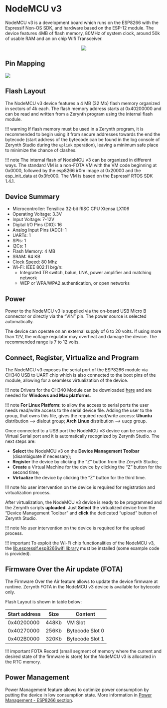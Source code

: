 # NodeMCU v3

NodeMCU v3 is a development board which runs on the ESP8266 with the Espressif Non-OS SDK, and hardware based on the ESP-12 module. The device features 4MB of flash memory, 80MHz of system clock, around 50k of usable RAM and an on chip Wifi Transceiver.

<p style="text-align:center;"><img src="img/nodemcu3.jpg"></p>

## Pin Mapping

![](img/nodemcu3_comm.jpg)

## Flash Layout

The NodeMCU v3 device features a 4 MB (32 Mb) flash memory organized in sectors of 4k each. The flash memory address starts at 0x40200000 and can be read and written from a Zerynth program using the internal flash module.

!!! warning
	If flash memory must be used in a Zerynth program, it is recommended to begin using it from secure addresses towards the end the bytecode (start address of the bytecode can be found in the log console of Zerynth Studio during the ```uplink``` operation), leaving a minimum safe place to minimize the chance of clashes.

!!! note
	The internal flash of NodeMCU v3 can be organized in different ways. The standard VM is a non-FOTA VM with the VM code beginning at 0x0000, followed by the esp8266 ir0m image at 0x20000 and the esp_init_data at 0x3fc000. The VM is based on the Espressif RTOS SDK 1.4.1.

## Device Summary


* Microcontroller: Tensilica 32-bit RISC CPU Xtensa LX106
* Operating Voltage: 3.3V
* Input Voltage: 7-12V
* Digital I/O Pins (DIO): 16
* Analog Input Pins (ADC): 1
* UARTs: 1
* SPIs: 1
* I2Cs: 1
* Flash Memory: 4 MB
* SRAM: 64 KB
* Clock Speed: 80 Mhz
* Wi-Fi: IEEE 802.11 b/g/n:
    * Integrated TR switch, balun, LNA, power amplifier and matching network
    * WEP or WPA/WPA2 authentication, or open networks

## Power

Power to the NodeMCU v3 is supplied via the on-board USB Micro B connector or directly via the “VIN” pin. The power source is selected automatically.

The device can operate on an external supply of 6 to 20 volts. If using more than 12V, the voltage regulator may overheat and damage the device. The recommended range is 7 to 12 volts.

## Connect, Register, Virtualize and Program

The NodeMCU v3 exposes the serial port of the ESP8266 module via CH340 USB to UART chip which is also connected to the boot pins of the module, allowing for a seamless virtualization of the device.

!!! note
	Drivers for the CH340 Module can be downloaded [here](https://wiki.wemos.cc/downloads) and are needed for **Windows and Mac platforms**.

!!! note
	**For Linux Platform**: to allow the access to serial ports the user needs read/write access to the serial device file. Adding the user to the group, that owns this file, gives the required read/write access: **Ubuntu** distribution –> dialout group; **Arch Linux** distribution –> uucp group.

Once connected to a USB port the NodeMCU v3 device can be seen as a Virtual Serial port and it is automatically recognized by Zerynth Studio. The next steps are:

* **Select** the NodeMCU v3 on the **Device Management Toolbar** (disambiguate if necessary);
* **Register** the device by clicking the “Z” button from the Zerynth Studio;
* **Create** a Virtual Machine for the device by clicking the “Z” button for the second time;
* **Virtualize** the device by clicking the “Z” button for the third time.

!!! note
	No user intervention on the device is required for registration and virtualization process.

After virtualization, the NodeMCU v3 device is ready to be programmed and the  Zerynth scripts **uploaded**. Just **Select** the virtualized device from the “Device Management Toolbar” and **click** the dedicated “upload” button of Zerynth Studio.

!!! note
	No user intervention on the device is required for the upload process.

!!! important
    To exploit the Wi-Fi chip functionalities of the NodeMCU v3, the [lib.espressif.esp8266wifi library](/latest/reference/libs/espressif/esp8266wifi/docs/) must be installed (some example code is provided).

## Firmware Over the Air update (FOTA)

The Firmware Over the Air feature allows to update the device firmware at runtime. Zerynth FOTA in the NodeMCU v3 device is available for bytecode only.

Flash Layout is shown in table below:

| Start address | Size  | Content         |
|---------------|-------|-----------------|
| 0x40200000    | 448Kb | VM Slot         |
| 0x40270000    | 256Kb | Bytecode Slot 0 |
| 0x402B0000    | 320Kb | Bytecode Slot 1 |

!!! important
    FOTA Record (small segment of memory where the current and desired state of the firmware is store) for the NodeMCU v3 is allocated in the RTC memory.

## Power Management

Power Management feature allows to optimize power consumption by putting the device in low consumption state. More information in [Power Management - ESP8266 section](/latest/reference/core/stdlib/docs/pwr/#power-management-for-esp8266).
<!--stackedit_data:
eyJoaXN0b3J5IjpbNjM3NDgwNTQxXX0=
-->